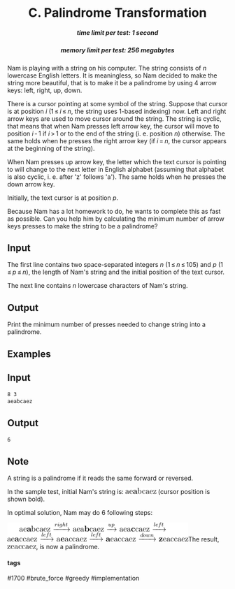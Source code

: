 <h1 style='text-align: center;'> C. Palindrome Transformation</h1>

<h5 style='text-align: center;'>time limit per test: 1 second</h5>
<h5 style='text-align: center;'>memory limit per test: 256 megabytes</h5>

Nam is playing with a string on his computer. The string consists of *n* lowercase English letters. It is meaningless, so Nam decided to make the string more beautiful, that is to make it be a palindrome by using 4 arrow keys: left, right, up, down.

There is a cursor pointing at some symbol of the string. Suppose that cursor is at position *i* (1 ≤ *i* ≤ *n*, the string uses 1-based indexing) now. Left and right arrow keys are used to move cursor around the string. The string is cyclic, that means that when Nam presses left arrow key, the cursor will move to position *i* - 1 if *i* > 1 or to the end of the string (i. e. position *n*) otherwise. The same holds when he presses the right arrow key (if *i* = *n*, the cursor appears at the beginning of the string).

When Nam presses up arrow key, the letter which the text cursor is pointing to will change to the next letter in English alphabet (assuming that alphabet is also cyclic, i. e. after 'z' follows 'a'). The same holds when he presses the down arrow key.

Initially, the text cursor is at position *p*. 

Because Nam has a lot homework to do, he wants to complete this as fast as possible. Can you help him by calculating the minimum number of arrow keys presses to make the string to be a palindrome?

## Input

The first line contains two space-separated integers *n* (1 ≤ *n* ≤ 105) and *p* (1 ≤ *p* ≤ *n*), the length of Nam's string and the initial position of the text cursor.

The next line contains *n* lowercase characters of Nam's string.

## Output

Print the minimum number of presses needed to change string into a palindrome.

## Examples

## Input


```
8 3  
aeabcaez  

```
## Output


```
6  

```
## Note

A string is a palindrome if it reads the same forward or reversed.

In the sample test, initial Nam's string is: ![](images/7cd1b7b2498296406fff738215b48ddd9a12898d.png) (cursor position is shown bold).

In optimal solution, Nam may do 6 following steps:

![](images/b8fc8b6f8a38719d0df2d8a7aa078900d99d855f.png)The result, ![](images/f998673d1ad2128f8e2de7ff01895c8ef9ee34ff.png), is now a palindrome.



#### tags 

#1700 #brute_force #greedy #implementation 